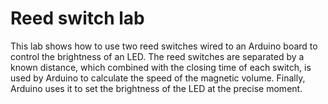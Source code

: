# Reed switch lab

This lab shows how to use two reed switches wired to an Arduino board to control the brightness of an LED. The reed switches are separated by a known distance, which combined with the closing time of each switch, is used by Arduino to calculate the speed of the magnetic volume. Finally, Arduino uses it to set the brightness of the LED at the precise moment.

